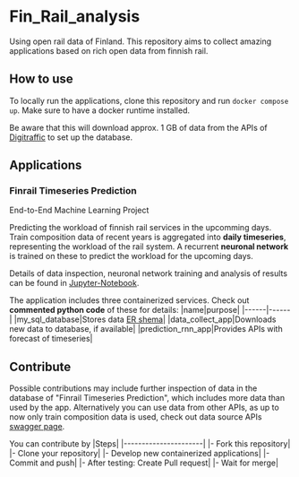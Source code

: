 # Fin_Rail_analysis
 Using open rail data of Finland. This repository aims to collect amazing applications based on rich open data from finnish rail.

## How to use
To locally run the applications, clone this repository and run `docker compose up`.
Make sure to have a docker runtime installed. 

Be aware that this will download approx. 1 GB of data from the APIs of [Digitraffic](https://www.digitraffic.fi/en/) to set up the database.

## Applications
### Finrail Timeseries Prediction
End-to-End Machine Learning Project

Predicting the workload of finnish rail services in the upcomming days. Train composition data of recent years is aggregated into **daily timeseries**, representing the workload
of the rail system. A recurrent **neuronal network** is trained on these to predict the workload for the upcoming days.

Details of data inspection, neuronal network training and analysis of results can be found in [Jupyter-Notebook](Training_RNN_model.ipynb).

The application includes three containerized services. Check out **commented python code** of these for details:
|name|purpose|
|------|------|
|my_sql_database|Stores data [ER shema](ER_shema.png)|
|data_collect_app|Downloads new data to database, if available|
|prediction_rnn_app|Provides APIs with forecast of timeseries|
## Contribute
Possible contributions may include further inspection of data in the database of "Finrail Timeseries Prediction", which includes more data than used by the app. Alternatively
you can use data from other APIs, as up to now only train composition data is used, check out data source APIs [swagger page](https://rata.digitraffic.fi/swagger/). 

You can contribute by 
 |Steps|
 |----------------------|
 |- Fork this repository|
 |- Clone your repository|
 |- Develop new containerized applications|
 |- Commit and push|
 |- After testing: Create Pull request|
 |- Wait for merge|

